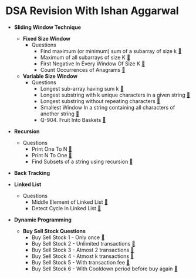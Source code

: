 # DSA Revision With Ishan Aggarwal

* **Sliding Window Technique**
    * **Fixed Size Window**
        - Questions
            * Find maximum (or minimum) sum of a subarray of size k [:link:](/src/main/java/sliding_window/fixed/MaximumSumOfAllSubarrayOfSizeK.java)
            * Maximum of all subarrays of size K [:link:](/src/main/java/sliding_window/fixed/MaximumElementOfEachSubarrayOfSizeK.java)
            * First Negative In Every Window Of Size K [:link:](/src/main/java/sliding_window/fixed/FirstNegativeOfEachSubarrayOfSizeK.java)
            * Count Occurrences of Anagrams [:link:](/src/main/java/sliding_window/fixed/CountAnagrams.java)
    * **Variable Size Window**
        - Questions
            * Longest sub-array having sum k [:link:](/src/main/java/sliding_window/variable/LongestSubarrayWithGivenSumK.java)
            * Longest substring with k unique characters in a given string [:link:](/src/main/java/sliding_window/variable/LongestSubstringWithKUniqueChars.java)
            * Longest substring without repeating characters [:link:](/src/main/java/sliding_window/variable/LongestSubstringWithAllUniqueChars.java)
            * Smallest Window In a string containing all characters of another string [:link:](/src/main/java/sliding_window/variable/SmallestSubstringContainingAllCharsFromPattern.java)
            * Q-904. Fruit Into Baskets [:link:](/src/main/java/sliding_window/variable/MaxFruitsIntoTwoBaskets.java)

* **Recursion**
    - Questions
        * Print One To N [:link:](/src/main/java/recursion/easy/PrintOneToN.java)
        * Print N To One [:link:](/src/main/java/recursion/easy/PrintNToOne.java)
        * Find Subsets of a string using recursion [:link:](/src/main/java/recursion/medium/FindSubsets.java)


* **Back Tracking**


* **Linked List**
    - Questions
        * Middle Element of Linked List [:link:](/src/main/java/linked_list/MiddleElementOfLinkedList.java)
        * Detect Cycle In Linked List [:link:](/src/main/java/linked_list/DetectCycleInLinkedList.java)


* **Dynamic Programming**
    * **Buy Sell Stock Questions**
        * Buy Sell Stock 1 - Only once [:link:](/src/main/java/dynamic_programming/buy_sell_stock/BuySellStock1.java)
        * Buy Sell Stock 2 - Unlimited transactions [:link:](/src/main/java/dynamic_programming/buy_sell_stock/BuySellStock2.java)
        * Buy Sell Stock 3 - Atmost 2 transactions [:link:](/src/main/java/dynamic_programming/buy_sell_stock/BuySellStock3.java)
        * Buy Sell Stock 4 - Atmost k transactions [:link:](/src/main/java/dynamic_programming/buy_sell_stock/BuySellStock4.java)
        * Buy Sell Stock 5 - With transaction fee [:link:](/src/main/java/dynamic_programming/buy_sell_stock/BuySellStock5.java)
        * Buy Sell Stock 6 - With Cooldown period before buy again [:link:](/src/main/java/dynamic_programming/buy_sell_stock/BuySellStock6.java)
